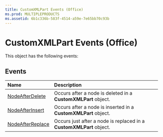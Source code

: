 ```yaml
---
title: CustomXMLPart Events (Office)
ms.prod: MULTIPLEPRODUCTS
ms.assetid: 6b1c336b-583f-4514-a59e-7e65bb70c93b
---
```



# CustomXMLPart Events (Office)
This object has the following events:

## Events



|**Name**|**Description**|
|:-----|:-----|
|[NodeAfterDelete](customxmlpart-nodeafterdelete-event-office.md)|Occurs after a node is deleted in a  **CustomXMLPart** object.|
|[NodeAfterInsert](customxmlpart-nodeafterinsert-event-office.md)|Occurs after a node is inserted in a  **CustomXMLPart** object.|
|[NodeAfterReplace](customxmlpart-nodeafterreplace-event-office.md)|Occurs just after a node is replaced in a  **CustomXMLPart** object.|


